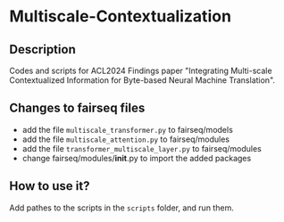 # Multiscale-Contextualization
## Description
Codes and scripts for ACL2024 Findings paper "Integrating Multi-scale Contextualized Information for Byte-based Neural Machine Translation".

## Changes to fairseq files
 - add the file `multiscale_transformer.py` to fairseq/models
 - add the file `multiscale_attention.py` to fairseq/modules
 - add the file `transformer_multiscale_layer.py` to fairseq/modules
 - change fairseq/modules/__init__.py to import the added packages

## How to use it?
Add pathes to the scripts in the `scripts` folder, and run them.
